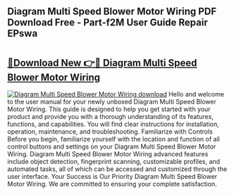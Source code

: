 ## Diagram Multi Speed Blower Motor Wiring PDF Download Free - Part-f2M User Guide Repair EPswa

# <h2><a href="http://dfhrvym.blite.top/?on=Diagram+Multi+Speed+Blower+Motor+Wiring">🔗Download New 👉🔴 Diagram Multi Speed Blower Motor Wiring</a></h2>

[![Diagram Multi Speed Blower Motor Wiring download](https://i.imgur.com/lujVjoI.png)](http://dfhrvym.blite.top/?on=Diagram+Multi+Speed+Blower+Motor+Wiring)
Hello and welcome to the user manual for your newly unboxed Diagram Multi Speed Blower Motor Wiring. This guide is designed to help you get started with your product and provide you with a thorough understanding of its features, functions, and capabilities. You will find clear instructions for installation, operation, maintenance, and troubleshooting. Familiarize with Controls Before you begin, familiarize yourself with the location and function of all control buttons and settings on your Diagram Multi Speed Blower Motor Wiring. Diagram Multi Speed Blower Motor Wiring advanced features include object detection, fingerprint scanning, customizable profiles, and automated tasks, all of which can be accessed and customized through the user interface. Your Success is Our Priority Diagram Multi Speed Blower Motor Wiring. We are committed to ensuring your complete satisfaction.
